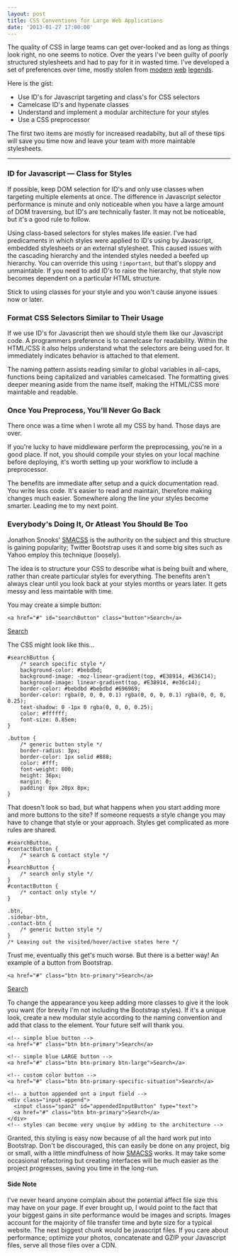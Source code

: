 ```yaml
---
layout: post
title: CSS Conventions for Large Web Applications
date: '2013-01-27 17:00:00'
---
```


The quality of CSS in large teams can get over-looked and as long as things look right, no one seems to notice.  Over the years I've been guilty of poorly structured stylesheets and had to pay for it in wasted time.  I've developed a set of preferences over time, mostly stolen from [modern](http://css-tricks.com/) [web](http://snook.ca/) [legends](http://meyerweb.com/).  

Here is the gist: 

* Use ID's for Javascript targeting and class's for CSS selectors
* Camelcase ID's and hypenate classes
* Understand and implement a modular architecture for your styles 
* Use a CSS preprocessor

The first two items are mostly for increased readabilty, but all of these tips will save you time now and leave your team with more maintable stylesheets.
____


### ID for Javascript &mdash; Class for Styles  

If possible, keep DOM selection for ID's and only use classes when targeting multiple elements at once. The difference in Javascript selector performance is minute and only noticeable when you have a large amount of DOM traversing, but ID's are technically faster.  It may not be noticeable, but it's a good rule to follow.

Using class-based selectors for styles makes life easier.  I've had predicaments in which styles were applied to ID's using by Javascript, embedded stylesheets or an external stylesheet.  This caused issues with the cascading hierarchy and the intended styles needed a beefed up hierarchy.  You can override this using <code>!important</code>, but that's sloppy and unmaintable.  If you need to add ID's to raise the hierarchy, that style now becomes dependent on a particular HTML structure. 

Stick to using classes for your style and you won't cause anyone issues now or later.   


### Format CSS Selectors Similar to Their Usage

If we use ID's for Javascript then we should style them like our Javascript code.  A programmers preference is to camelcase for readability.  Within the HTML/CSS it also helps understand what the selectors are being used for.  It immediately indicates behavior is attached to that element.  

The naming pattern assists reading similar to global variables in all-caps, functions being capitalized and variables camelcased. The formatting gives deeper meaning aside from the name itself, making the HTML/CSS more maintable and readable.


### Once You Preprocess, You'll Never Go Back

There once was a time when I wrote all my CSS by hand.  Those days are over.

If you're lucky to have middleware perform the preprocessing, you're in a good place. If not, you should compile your styles on your local machine before deploying, it's worth setting up your workflow to include a preprocessor.

The benefits are immediate after setup and a quick documentation read.  You write less code.  It's easier to read and maintain, therefore making changes much easier.  Somewhere along the line your styles become smarter.  Leading me to my next point.



### Everybody's Doing It, Or Atleast You Should Be Too

Jonathon Snooks' [SMACSS](http://smacss.com/) is the authority on the subject and this structure is gaining popularity; Twitter Bootstrap uses it and some big sites such as Yahoo employ this technique (loosely).  

The idea is to structure your CSS to describe what is being built and where, rather than create particular styles for everything.  The benefits aren't always clear until you look back at your styles months or years later.  It gets messy and less maintable with time.

You may create a simple button:


    <a href="#" id="searchButton" class="button">Search</a>


<a href="#" id="searchButton" class="button">Search</a>

The CSS might look like this...


    #searchButton {
        /* search specific style */
        background-color: #bebdbd;
        background-image: -moz-linear-gradient(top, #E38914, #E36C14);
        background-image: linear-gradient(top, #E38914, #e36c14);
        border-color: #bebdbd #bebdbd #696969;
        border-color: rgba(0, 0, 0, 0.1) rgba(0, 0, 0, 0.1) rgba(0, 0, 0, 0.25);
        text-shadow: 0 -1px 0 rgba(0, 0, 0, 0.25);
        color: #ffffff;
        font-size: 0.85em;	
    }
    
    .button {
        /* generic button style */
        border-radius: 3px;
        border-color: 1px solid #888;
        color: #fff;
        font-weight: 800;
        height: 36px;
        margin: 0;
        padding: 8px 20px 8px;
    }


That doesn't look so bad, but what happens when you start adding more and more buttons to the site?  If someone requests a style change you may have to change that style or your approach.  Styles get complicated as more rules are shared.

    #searchButton,
    #contactButton {
        /* search & contact style */	
    }
    #searchButton {
        /* search only style */	
    }
    #contactButton {
        /* contact only style */	
    }
    
    .btn,
    .sidebar-btn,
    .contact-btn {
        /* generic button style */
    }
    /* Leaving out the visited/hover/active states here */

Trust me, eventually this get's much worse. But there is a better way!  An example of a button from Bootstrap.


    <a href="#" class="btn btn-primary">Search</a>


<a href="#" class="btn btn-primary">Search</a>

To change the appearance you keep adding more classes to give it the look you want (for brevity I'm not including the Bootstrap styles).  If it's a unique look, create a new modular style according to the naming convention and add that class to the element.  Your future self will thank you.


    <!-- simple blue button -->
    <a href="#" class="btn btn-primary">Search</a>
    
    <!-- simple blue LARGE button -->
    <a href="#" class="btn btn-primary btn-large">Search</a>
    
    <!-- custom color button -->
    <a href="#" class="btn btn-primary-specific-situation">Search</a>
    
    <!-- a button appended ont a input field -->
    <div class="input-append">
      <input class="span2" id="appendedInputButton" type="text">  
      <a href="#" class="btn btn-primary">Search</a>
    </div>
    <!-- styles can become very unqiue by adding to the architecture -->


Granted, this styling is easy now because of all the hard work put into Bootstrap.   Don't be discouraged, this can easily be done on any project, big or small, with a little mindfulness of how [SMACSS](http://smacss.com/) works.  It may take some occasional refactoring but creating interfaces will be much easier as the project progresses, saving you time in the long-run.

#### Side Note

I've never heard anyone complain about the potential affect file size this may have on your page.  If ever brought up, I would point to the fact that your biggest gains in site performance would be images and scripts.  Images account for the majority of file transfer time and byte size for a typical website.  The next biggest chunk would be javascript files.  If you care about performance; optimize your photos, concatenate and GZIP your Javascript files, serve all those files over a CDN. 